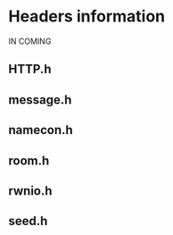 # Headers information

IN COMING


## HTTP.h





## message.h




## namecon.h




## room.h





## rwnio.h



## seed.h
